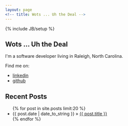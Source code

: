 ```yaml
---
layout: page
<!-- title: Wots ... Uh the Deal -->
---
```

{% include JB/setup %}

## Wots ... Uh the Deal

I'm a software developer living in Raleigh, North Carolina.

Find me on:

* [linkedin](http://linkedin.com/in/wintersp)
* [github](http://github.com/pcwinters)

## Recent Posts

<ul class="posts">
  {% for post in site.posts limit:20 %} 
    <li><span>{{ post.date | date_to_string }}</span> &raquo; <a href="{{ BASE_PATH }}{{ post.url }}">{{ post.title }}</a></li>
  {% endfor %}
</ul>
